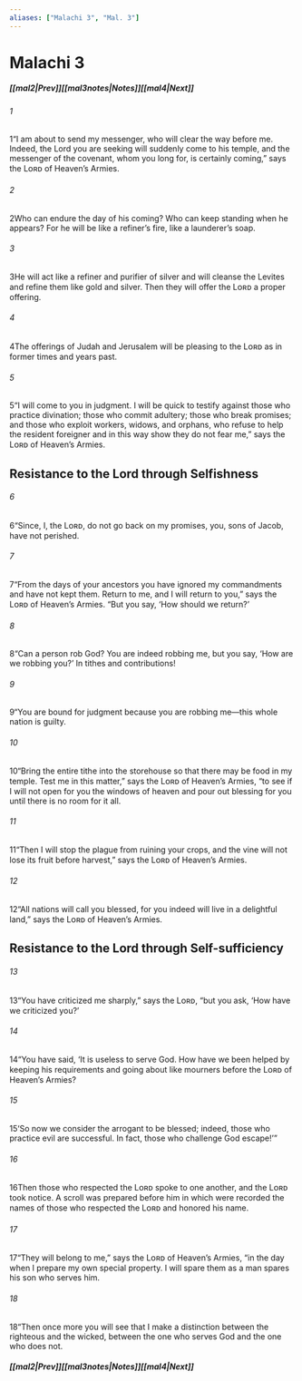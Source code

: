 ```yaml
---
aliases: ["Malachi 3", "Mal. 3"]
---
```

# Malachi 3
##### <span class=arrow-left></span>[[mal2|Prev]]<span class=navigation-separator></span>[[mal3notes|Notes]]<span class=navigation-separator></span>[[mal4|Next]]<span class=arrow-right></span>
###### 1
<span class=verse-first>1</span>“I am about to send my messenger, who will clear the way before me. Indeed, the Lord you are seeking will suddenly come to his temple, and the messenger of the covenant, whom you long for, is certainly coming,” says the Lᴏʀᴅ of Heaven’s Armies.
###### 2
<span class=verse-body>2</span>Who can endure the day of his coming? Who can keep standing when he appears? For he will be like a refiner’s fire, like a launderer’s soap.
###### 3
<span class=verse-body>3</span>He will act like a refiner and purifier of silver and will cleanse the Levites and refine them like gold and silver. Then they will offer the Lᴏʀᴅ a proper offering.
###### 4
<span class=verse-body>4</span>The offerings of Judah and Jerusalem will be pleasing to the Lᴏʀᴅ as in former times and years past.
<div class=paragraph-break></div>

###### 5
<span class=verse-first>5</span>“I will come to you in judgment. I will be quick to testify against those who practice divination; those who commit adultery; those who break promises; and those who exploit workers, widows, and orphans, who refuse to help the resident foreigner and in this way show they do not fear me,” says the Lᴏʀᴅ of Heaven’s Armies.
## Resistance to the Lord through Selfishness
###### 6
<span class=verse-body>6</span>“Since, I, the Lᴏʀᴅ, do not go back on my promises, you, sons of Jacob, have not perished.
<div class=paragraph-break></div>

###### 7
<span class=verse-first>7</span>“From the days of your ancestors you have ignored my commandments and have not kept them. Return to me, and I will return to you,” says the Lᴏʀᴅ of Heaven’s Armies. “But you say, ‘How should we return?’
<div class=paragraph-break></div>

###### 8
<span class=verse-first>8</span>“Can a person rob God? You are indeed robbing me, but you say, ‘How are we robbing you?’ In tithes and contributions!
###### 9
<span class=verse-body>9</span>“You are bound for judgment because you are robbing me—this whole nation is guilty.
###### 10
<span class=verse-body>10</span>“Bring the entire tithe into the storehouse so that there may be food in my temple. Test me in this matter,” says the Lᴏʀᴅ of Heaven’s Armies, “to see if I will not open for you the windows of heaven and pour out blessing for you until there is no room for it all.
###### 11
<span class=verse-body>11</span>“Then I will stop the plague from ruining your crops, and the vine will not lose its fruit before harvest,” says the Lᴏʀᴅ of Heaven’s Armies.
###### 12
<span class=verse-body>12</span>“All nations will call you blessed, for you indeed will live in a delightful land,” says the Lᴏʀᴅ of Heaven’s Armies.
## Resistance to the Lord through Self-sufficiency
###### 13
<span class=verse-first>13</span>“You have criticized me sharply,” says the Lᴏʀᴅ, “but you ask, ‘How have we criticized you?’
###### 14
<span class=verse-body>14</span>“You have said, ‘It is useless to serve God. How have we been helped by keeping his requirements and going about like mourners before the Lᴏʀᴅ of Heaven’s Armies?
###### 15
<span class=verse-body>15</span>‘So now we consider the arrogant to be blessed; indeed, those who practice evil are successful. In fact, those who challenge God escape!’”
<div class=paragraph-break></div>

###### 16
<span class=verse-first>16</span>Then those who respected the Lᴏʀᴅ spoke to one another, and the Lᴏʀᴅ took notice. A scroll was prepared before him in which were recorded the names of those who respected the Lᴏʀᴅ and honored his name.
###### 17
<span class=verse-body>17</span>“They will belong to me,” says the Lᴏʀᴅ of Heaven’s Armies, “in the day when I prepare my own special property. I will spare them as a man spares his son who serves him.
###### 18
<span class=verse-body>18</span>“Then once more you will see that I make a distinction between the righteous and the wicked, between the one who serves God and the one who does not.
##### <span class=arrow-left></span>[[mal2|Prev]]<span class=navigation-separator></span>[[mal3notes|Notes]]<span class=navigation-separator></span>[[mal4|Next]]<span class=arrow-right></span>